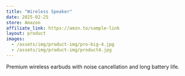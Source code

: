 ```yaml
---
title: "Wireless Speaker"
date: 2025-02-25
store: Amazon
affiliate_link: https://amzn.to/sample-link
layout: product
images:
  - /assets/img/product-img/pro-big-4.jpg
  - /assets/img/product-img/product4.jpg
---
```

Premium wireless earbuds with noise cancellation and long battery life.
